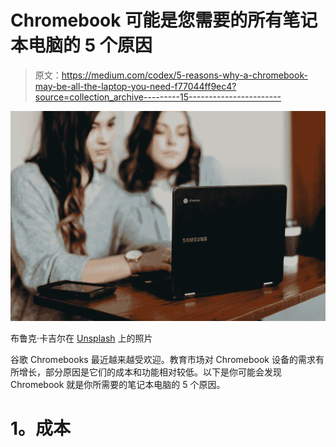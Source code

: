# Chromebook 可能是您需要的所有笔记本电脑的 5 个原因

> 原文：<https://medium.com/codex/5-reasons-why-a-chromebook-may-be-all-the-laptop-you-need-f77044ff9ec4?source=collection_archive---------15----------------------->

![](img/f7fe18ce4a979b1ad8f50e0a82bdbce5.png)

布鲁克·卡吉尔在 [Unsplash](https://unsplash.com/s/photos/chromebook?utm_source=unsplash&utm_medium=referral&utm_content=creditCopyText) 上的照片

谷歌 Chromebooks 最近越来越受欢迎。教育市场对 Chromebook 设备的需求有所增长，部分原因是它们的成本和功能相对较低。以下是你可能会发现 Chromebook 就是你所需要的笔记本电脑的 5 个原因。

# **1。成本**